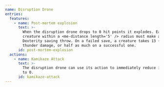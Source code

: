 ```yaml
---
name: Disruption Drone
entries:
  features:
    - name: Post-mortem explosion
      text: >-
        When the disruption drone drops to 0 hit points it explodes. Each
        creature within a <me-distance length='5' /> radius must make a DC 13
        Dexterity saving throw. On a failed save, a creature takes 13 (2d12)
        thunder damage, or half as much on a successful one.
      id: post-mortem-explosion
  actions:
    - name: Kamikaze Attack
      text: >-
        The disruption drone can use its action to immediately reduce its hit points
        to 0.
      id: kamikaze-attack
---
```

